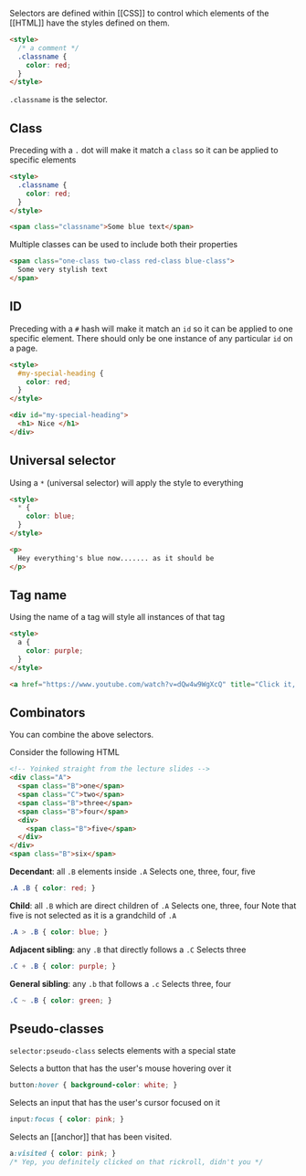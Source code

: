 Selectors are defined within [[CSS]] to control which elements of the [[HTML]] have the styles defined on them.

```html
<style>
  /* a comment */
  .classname {
	color: red;
  }
</style>
```

`.classname` is the selector.

## Class
Preceding with a `.` dot will make it match a `class` so it can be applied to specific elements

```html
<style>
  .classname {
	color: red;
  }
</style>

<span class="classname">Some blue text</span>
```

Multiple classes can be used to include both their properties

```html
<span class="one-class two-class red-class blue-class">
  Some very stylish text
</span>
```

## ID
Preceding with a `#` hash will make it match an `id` so it can be applied to one specific element. There should only be one instance of any particular `id` on a page.

```html
<style>
  #my-special-heading {
	color: red;
  }
</style>

<div id="my-special-heading">
  <h1> Nice </h1>
</div>
```

## Universal selector
Using a `*` (universal selector) will apply the style to everything

```html
<style>
  * {
    color: blue;
  }
</style>

<p>
  Hey everything's blue now....... as it should be
</p>
```

## Tag name
Using the name of a tag will style all instances of that tag
```html
<style>
  a {
    color: purple;
  }
</style>

<a href="https://www.youtube.com/watch?v=dQw4w9WgXcQ" title="Click it, I dare you">You've definitely clicked this before, see the link is purple!</a>
```

## Combinators
You can combine the above selectors.

Consider the following HTML

```html
<!-- Yoinked straight from the lecture slides -->
<div class="A">
  <span class="B">one</span>
  <span class="C">two</span>
  <span class="B">three</span>
  <span class="B">four</span>
  <div>
    <span class="B">five</span>
  </div>
</div>
<span class="B">six</span>
```

**Decendant**: all `.B` elements inside `.A`
Selects one, three, four, five
```css
.A .B { color: red; }
```

**Child**: all `.B` which are direct children of `.A`
Selects one, three, four
Note that five is not selected as it is a grandchild of `.A`
```css
.A > .B { color: blue; }
```

**Adjacent sibling**: any `.B` that directly follows a `.C`
Selects three
```css
.C + .B { color: purple; }
```

**General sibling**: any `.b` that follows a `.c`
Selects three, four
```css
.C ~ .B { color: green; }
```

## Pseudo-classes

`selector:pseudo-class` selects elements with a special state

Selects a button that has the user's mouse hovering over it
```css
button:hover { background-color: white; }
```

Selects an input that has the user's cursor focused on it
```css
input:focus { color: pink; }
```

Selects an [[anchor]] that has been visited.
```css
a:visited { color: pink; }
/* Yep, you definitely clicked on that rickroll, didn't you */
```
